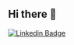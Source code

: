 ## Hi there 👋

[![Linkedin Badge](https://img.shields.io/badge/-jonahbalshai-blue?style=flat-square&logo=Linkedin&logoColor=white&link=https://www.linkedin.com/in/jonahbalshai/)](https://www.linkedin.com/in/jonahbalshai/) 
<!--[![Gmail Badge](https://img.shields.io/badge/-mailharshkhatri@gmail.com-c14438?style=flat-square&logo=Gmail&logoColor=white&link=mailto:mailharshkhatri@gmail.com)](mailto:mailharshkhatri@gmail.com)-->

<!--
**JonahBalshai/JonahBalshai** is a ✨ _special_ ✨ repository because its `README.md` (this file) appears on your GitHub profile.

Here are some ideas to get you started:

- 🔭 I’m currently working on ...
- 🌱 I’m currently learning ...
- 👯 I’m looking to collaborate on ...
- 🤔 I’m looking for help with ...
- 💬 Ask me about ...
- 📫 How to reach me: ...
- 😄 Pronouns: ...
- ⚡ Fun fact: ...
-->
